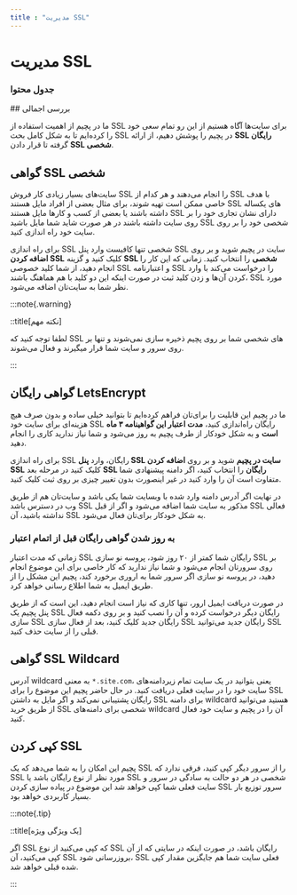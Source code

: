 ```yaml
---
title : "مدیریت SSL"
---
```


# مدیریت SSL

### جدول محتوا
<div id="47256202608"><script type="text/JavaScript" src="https://www.aparat.com/embed/fLFJE?data[rnddiv]=47256202608&data[responsive]=yes"></script></div>
## بررسی اجمالی

ما در پچیم از اهمیت استفاده از SSL برای سایت‌ها آگاه هستیم از این رو تمام سعی خود را کرده‌ایم تا به شکل کامل بحث SSL در پچیم را پوشش دهیم، از ارائه **SSL رایگان** گرفته تا قرار دادن **SSL شخصی**.

## گواهی SSL شخصی

سایت‌های بسیار زیادی کار فروش SSL را انجام می‌دهند و هر کدام از SSL با هدف خاصی ممکن است تهیه شوند، برای مثال بعضی از افراد مایل هستند SSL های یکساله داشته باشند یا بعضی از کسب و کارها مایل هستند SSL دارای نشان تجاری خود را بر روی سایت داشته باشند در هر صورت شاید شما مایل باشید SSL شخصی خود را بر روی سایت خود راه اندازی کنید.

برای راه اندازی SSL شخصی تنها کافیست وارد پنل SSL سایت در پچیم شوید و بر روی **اضافه کردن SSL** کلیک کنید و گزینه **SSL شخصی** را انتخاب کنید. زمانی که این کار را انجام دهید، از شما کلید خصوصی SSL و اعتبارنامه SSL را درخواست می‌کند با وارد کردن آن‌ها و زدن کلید ثبت در صورت اینکه این دو کلید با هم هماهنگ باشند، SSL مورد نظر شما به سایت‌تان اضافه می‌شود.

:::note{.warning}

::title[نکته مهم]

لطفا توجه کنید که SSL های شخصی شما بر روی پچیم ذخیره سازی نمی‌شوند و تنها بر روی سرور و سایت شما قرار میگیرند و فعال می‌شوند.

:::

## گواهی رایگان LetsEncrypt

 ما در پچیم این قابلیت را برای‌تان فراهم کرده‌ایم تا بتوانید خیلی ساده و بدون صرف هیچ هزینه‌ای برای سایت خود SSL رایگان راه‌اندازی کنید، **مدت اعتبار این گواهینامه ۳ ماه است** و به شکل خودکار از طرف پچیم به روز می‌شود و شما نیاز ندارید کاری را انجام دهید.
 
برای راه اندازی SSL رایگان، وارد **پنل SSL سایت در پچیم** شوید و بر روی **اضافه کردن SSL** کلیک کنید در مرحله بعد **SSL رایگان** را انتخاب کنید، اگر دامنه پیشنهادی شما متفاوت است آن را وارد کنید در غیر اینصورت بدون تغییر چیزی بر روی ثبت کلیک کنید.

در نهایت اگر آدرس دامنه وارد شده با وبسایت شما یکی باشد و سایت‌تان هم از طریق وب در دسترس باشد SSL مذکور به سایت شما اضافه می‌شود و اگر از قبل SSL فعالی نداشته باشید، آن SSL به شکل خودکار برای‌تان فعال می‌شود.


### به روز شدن گواهی رایگان قبل از اتمام اعتبار

زمانی که مدت اعتبار SSL رایگان شما کمتر از ۲۰ روز شود، پروسه نو سازی SSL بر روی سرورتان انجام می‌شود و شما نیاز ندارید که کار خاصی برای این موضوع انجام دهید، در پروسه نو سازی اگر سرور شما به اروری برخورد کند، پچیم این مشکل را از طریق ایمیل به شما اطلاع رسانی خواهد کرد.

در صورت دریافت ایمیل ارور، تنها کاری که نیاز است انجام دهید، این است که از طریق پنل پچیم یک SSL رایگان دیگر درخواست کرده و آن را نصب کنید و بر روی دکمه فعال سازی SSL رایگان جدید کلیک کنید، بعد از فعال سازی SSL رایگان جدید می‌توانید SSL قبلی را از سایت حذف کنید.

## گواهی SSL Wildcard

آدرس wildcard به معنی `*.site.com`، یعنی بتوانید در یک سایت تمام زیردامنه‌های سایت خود را در سایت فعلی دریافت کنید. در حال حاضر پچیم این موضوع را برای SSL رایگان پشتیبانی نمی‌کند و اگر مایل به داشتن SSL برای دامنه wildcard هستید می‌توانید از طریق خرید SSL شخصی برای دامنه‌های wildcard آن را در پچیم و سایت خود فعال کنید.

## کپی کردن SSL

پچیم این امکان را به شما می‌دهد که یک SSL را از سرور دیگر کپی کنید، فرقی ندارد که SSL مورد نظر از نوع رایگان باشد یا SSL شخصی در هر دو حالت به سادگی در سرور و سایت فعلی شما کپی خواهد شد این موضوع در پیاده سازی کردن SSL سرور توزیع بار بسیار کاربردی خواهد بود.

:::note{.tip}

::title[یک ویژگی ویژه]

اگر SSL که کپی می‌کنید از نوع SSL رایگان باشد، در صورت اینکه در سایتی که از آن کپی می‌کنید، آن SSL بروزرسانی شود، SSL فعلی سایت شما هم جایگزین مقدار کپی شده قبلی خواهد شد.

:::
